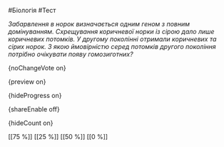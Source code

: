 #Біологія #Тест

*Забарвлення в норок визначається одним геном з повним домінуванням.  Схрещування коричневої норки із сірою дало лише коричневих потомків. У  другому поколінні отримали коричневих та сірих норок. З якою ймовірністю  серед потомків другого покоління потрібно очікувати появу гомозиготних?*

{noChangeVote on}

{preview on}

{hideProgress on}

{shareEnable off}

{hideCount on}

[[75 %]]
[[25 %]]
[[50 %]]
[[0 %]]

